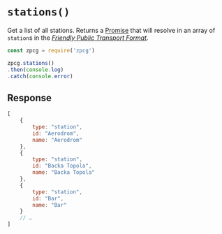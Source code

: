 # `stations()`

Get a list of all stations. Returns a [Promise](https://developer.mozilla.org/en-US/docs/Web/JavaScript/Reference/Global_Objects/promise) that will resolve in an array of `station`s in the [*Friendly Public Transport Format*](https://github.com/public-transport/friendly-public-transport-format).

```js
const zpcg = require('zpcg')

zpcg.stations()
.then(console.log)
.catch(console.error)
```

## Response

```js
[
    {
        type: "station",
        id: "Aerodrom",
        name: "Aerodrom"
    },
    {
        type: "station",
        id: "Backa Topola",
        name: "Backa Topola"
    },
    {
        type: "station",
        id: "Bar",
        name: "Bar"
    }
    // …
]
```
